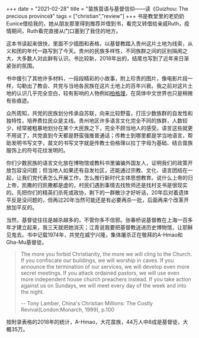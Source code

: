 +++ 
date = "2021-02-28"
title = "苗族苗语与基督信仰——读《Guizhou: The precious province》"
tags = ["christian","review"]
+++
书是教堂里的老奶奶Eunice借给我的，她从朋友那里得到推荐并借到书，看完又转借给亲戚Ruth，疫情期间，Ruth看完直接从门口塞到了我住的地方。

这本书读起来很快，里面不少插图和表格，以基督教踏入贵州这片土地为线索，从义和团的年代一路写到了今天。贵州的民族多样性，不同族群之间的区别隔阂之大，大多数人对此鲜有认识。书比较新，2018年出的，结尾也写到了近年来日渐紧张的氛围。

书中援引了其他许多材料，一段段精彩的小故事，附上珍贵的图片，像电影片段一样，勾勒出了教会、共党与当地各民族在这片土地上的百年兴衰。我之前对这片土地的认识几乎完全空白，较有影响的人物例如[柏格理](https://zh.wikipedia.org/wiki/%E6%9F%8F%E6%A0%BC%E7%90%86)，在简体中文世界也只是稍微有些痕迹。

众所周知，共党的民族划分传承自苏联，向来比较野蛮，打压少数族群的自发性和独特性，培养费拉民众是主线。贵州地区许多语言文化完全不同的族群，人数较少，经常被粗暴地划分在某个大民族之下，完全不顾当地人的感受。语言这些就更不用说了，共党直到今天都是野蛮强推普通话；传教士到哪里都是学当地语言，帮助发明书写文字，苗文的书写文字就是传教士伯格理以拉丁字母为基础、结合苗族服饰上的符号花纹发明的。

你们少数民族的语言文化放在博物馆或教科书里骗骗外国友人，证明我们的政策开放包容没问题；但当地人如果还有自发社区，还能通过宗教、文化、语言团结在一起，让我们党代表怎么开展工作，怎么推行新时代主体思想教育。说什么上帝的归上帝，凯撒的归凯撒都是虚的，村民们遇到事情去找牧师还是找村支书是很现实的。先把你们的精英们杀死或政协，剩下的一群散沙才好听话，20年后对着遗体平反是没问题的，但再过20年当然可能还是有必要再杀一批，后面再来个改革开放加平反的。

当然，基督徒往往是越杀越多的，不管你多不信邪。张春桥说基督教在上海一百多年才建立起来，我三天就把她消灭；江青说我要把基督教送进历史博物馆，让耶稣见鬼去。书中记载1974年，共党在威宁兴隆，集体屠杀正在敬拜的A-Hmao和Gha-Mu基督徒。

> The more you forbid Christianity, the more we will cling to the Church. If you confiscate our buildings, we will worship in caves. If you announce the termination of our services, we will develop even more secret meetings. If you attack ordained pastors, we will use even more independent house church preachers instead. If you take action against us on Sundays, we will meet every day of the week and into the night. 
> 
> -- Tony Lamber, China's Christian Millions: The Costly Revival(London:Monarch, 1999), p.100

按附录表格的2018年的统计，A-Hmao，大花苗族，44万人中8成是基督徒，大概35万。






